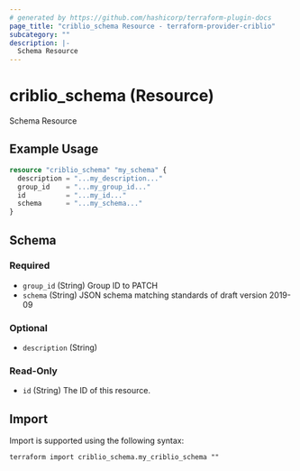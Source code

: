 ```yaml
---
# generated by https://github.com/hashicorp/terraform-plugin-docs
page_title: "criblio_schema Resource - terraform-provider-criblio"
subcategory: ""
description: |-
  Schema Resource
---
```


# criblio_schema (Resource)

Schema Resource

## Example Usage

```terraform
resource "criblio_schema" "my_schema" {
  description = "...my_description..."
  group_id    = "...my_group_id..."
  id          = "...my_id..."
  schema      = "...my_schema..."
}
```

<!-- schema generated by tfplugindocs -->
## Schema

### Required

- `group_id` (String) Group ID to PATCH
- `schema` (String) JSON schema matching standards of draft version 2019-09

### Optional

- `description` (String)

### Read-Only

- `id` (String) The ID of this resource.

## Import

Import is supported using the following syntax:

```shell
terraform import criblio_schema.my_criblio_schema ""
```
